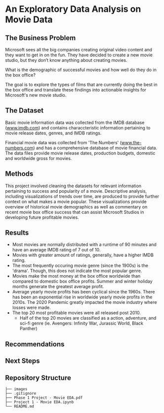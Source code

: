 # An Exploratory Data Analysis on Movie Data

## The Business Problem

Microsoft sees all the big companies creating original video content and they want to get in on the fun. They have decided to create a new movie studio, but they don’t know anything about creating movies. 

What is the demographic of successful movies and how well do they do in the box office? 

The goal is to explore the types of films that are currently doing the best in the box office and translate these findings into actionable insights for Microsoft's new movie studio. 

## The Dataset

Basic movie information data was collected from the IMDB database (www.imdb.com) and contains characcteristic information pertaining to movie release dates, genres, and IMDB ratings. 

Financial movie data was collected from 'The Numbers' (www.the-numbers.com) and has a comprehensive database of movie financial data. The data files provide movie release dates, production budgets, domestic and worldwide gross for movies. 

## Methods

This project involved cleaning the datasets for relevant information pertaining to success and popularity of a movie. Descriptive analysis, including visualizations of trends over time, are produced to provide further context on what makes a movie popular. These visualizations provide overview of historical movie demographics as well as commentary on recent movie box office success that can assist Microsoft Studios in developing future profitable movies. 

## Results

- Most movies are normally distributed with a runtime of 90 minutes and have an average IMDB rating of 7 out of 10. 
- Movies with greater amount of ratings, generally, have a higher IMDB rating. 
- The most frequently occuring movie genre (since the 1900s) is the 'drama'. Though, this does not indicate the most popular genre. 
- Movies make the most money at the box office worldwide than compared to domestic box office profits. Summer and winter holiday months generate the greatest average profit. 
- Average yearly movie profits has been cyclical since the 1960s. There has been an exponential rise in worldwide yearly movie profits in the 2010s. The 2020 Pandemic greatly impacted the movie industry where losses were made. 
- The top 20 most profitable movies were all released post 2010. 
  - Half of the top 20 movies are classified as a action, adventure, and sci-fi genre (ie. Avengers: Infinity War, Jurassic World, Black Panther)

## Recommendations


## Next Steps

## Repository Structure

```
├── images
├── .gitignore
├── Phase 1 Project - Movie EDA.pdf
├── Project 1 - Movie EDA.ipynb
└── README.md
```
